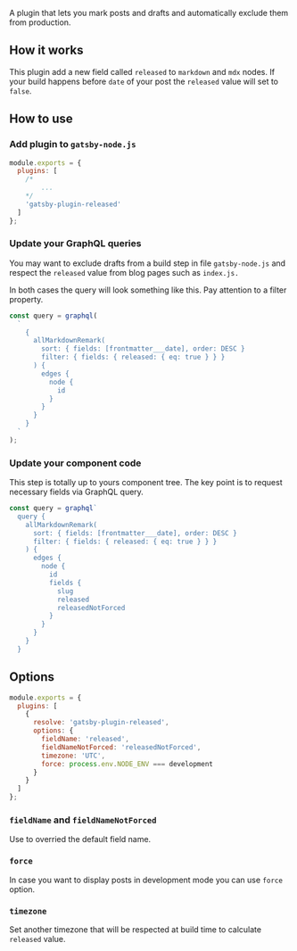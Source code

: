 A plugin that lets you mark posts and drafts and automatically exclude them from production.

## How it works

This plugin add a new field called `released` to `markdown` and `mdx` nodes. If your build happens before `date` of your post the `released` value will set to `false`.

## How to use

### Add plugin to `gatsby-node.js`

```javascript
module.exports = {
  plugins: [
    /*
        ...
    */
    'gatsby-plugin-released'
  ]
};
```

### Update your GraphQL queries

You may want to exclude drafts from a build step in file `gatsby-node.js` and respect the `released` value from blog pages such as `index.js.`

In both cases the query will look something like this. Pay attention to a filter property.

```javascript
const query = graphql(
  `
    {
      allMarkdownRemark(
        sort: { fields: [frontmatter___date], order: DESC }
        filter: { fields: { released: { eq: true } } }
      ) {
        edges {
          node {
            id
          }
        }
      }
    }
  `
);
```

### Update your component code

This step is totally up to yours component tree. The key point is to request necessary fields via GraphQL query.

```javascript
const query = graphql`
  query {
    allMarkdownRemark(
      sort: { fields: [frontmatter___date], order: DESC }
      filter: { fields: { released: { eq: true } } }
    ) {
      edges {
        node {
          id
          fields {
            slug
            released
            releasedNotForced
          }
        }
      }
    }
  }
```

## Options

```javascript
module.exports = {
  plugins: [
    {
      resolve: 'gatsby-plugin-released',
      options: {
        fieldName: 'released',
        fieldNameNotForced: 'releasedNotForced',
        timezone: 'UTC',
        force: process.env.NODE_ENV === development
      }
    }
  ]
};
```

### `fieldName` and `fieldNameNotForced`

Use to overried the default field name.

### `force`

In case you want to display posts in development mode you can use `force` option.

### `timezone`

Set another timezone that will be respected at build time to calculate `released` value.
